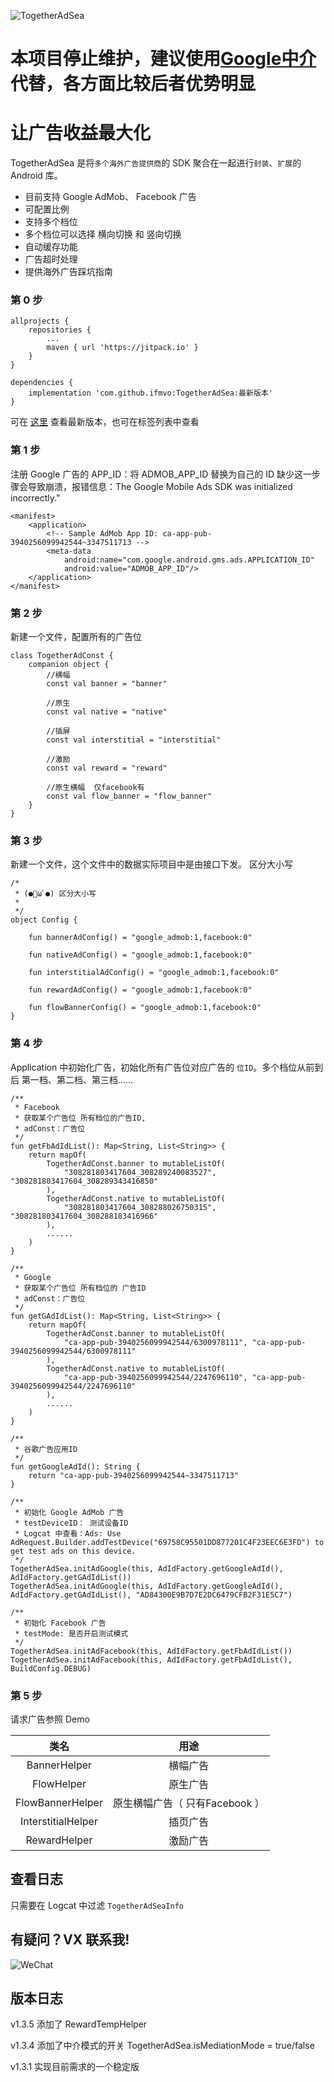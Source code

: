 ![TogetherAdSea](app/src/main/res/mipmap-xxhdpi/ic_logo.png)

# 本项目停止维护，建议使用[Google中介](https://developers.google.com/admob/android/mediate?hl=zh_cn)代替，各方面比较后者优势明显

# 让广告收益最大化

TogetherAdSea 是将``多个海外广告提供商``的 SDK 聚合在一起进行``封装``、``扩展``的 Android 库。 

- 目前支持 Google AdMob、 Facebook 广告
- 可配置比例
- 支持多个档位
- 多个档位可以选择 横向切换 和 竖向切换
- 自动缓存功能
- 广告超时处理
- 提供海外广告踩坑指南

### 第 0 步
```
allprojects {
    repositories {
        ...
        maven { url 'https://jitpack.io' }
    }
}
```
```
dependencies {
    implementation 'com.github.ifmvo:TogetherAdSea:最新版本'
}
```
可在 [这里](https://jitpack.io/#ifmvo/TogetherAdSea) 查看最新版本，也可在标签列表中查看

### 第 1 步
注册 Google 广告的 APP_ID：将 ADMOB_APP_ID 替换为自己的 ID
缺少这一步骤会导致崩溃，报错信息：The Google Mobile Ads SDK was initialized incorrectly."
```
<manifest>
    <application>
        <!-- Sample AdMob App ID: ca-app-pub-3940256099942544~3347511713 -->
        <meta-data
            android:name="com.google.android.gms.ads.APPLICATION_ID"
            android:value="ADMOB_APP_ID"/>
    </application>
</manifest>
```

### 第 2 步
新建一个文件，配置所有的广告位
```
class TogetherAdConst {
    companion object {
        //横幅
        const val banner = "banner"

        //原生
        const val native = "native"

        //插屏
        const val interstitial = "interstitial"

        //激励
        const val reward = "reward"

        //原生横幅  仅facebook有
        const val flow_banner = "flow_banner"
    }
}
```

### 第 3 步
新建一个文件，这个文件中的数据实际项目中是由接口下发。
区分大小写
```
/*
 * (●ﾟωﾟ●) 区分大小写
 *
 */
object Config {

    fun bannerAdConfig() = "google_admob:1,facebook:0"

    fun nativeAdConfig() = "google_admob:1,facebook:0"

    fun interstitialAdConfig() = "google_admob:1,facebook:0"

    fun rewardAdConfig() = "google_admob:1,facebook:0"

    fun flowBannerConfig() = "google_admob:1,facebook:0"
}
```
### 第 4 步
Application 中初始化广告，初始化所有广告位对应广告的 ``位ID``。多个档位从前到后 第一档、第二档、第三档......
```
/**
 * Facebook
 * 获取某个广告位 所有档位的广告ID,
 * adConst：广告位
 */
fun getFbAdIdList(): Map<String, List<String>> {
    return mapOf(
        TogetherAdConst.banner to mutableListOf(
            "308281803417604_308289240083527", "308281803417604_308289343416850"
        ),
        TogetherAdConst.native to mutableListOf(
            "308281803417604_308288026750315", "308281803417604_308288183416966"
        ),
        ......
    )
}

/**
 * Google
 * 获取某个广告位 所有档位的 广告ID
 * adConst：广告位
 */
fun getGAdIdList(): Map<String, List<String>> {
    return mapOf(
        TogetherAdConst.banner to mutableListOf(
            "ca-app-pub-3940256099942544/6300978111", "ca-app-pub-3940256099942544/6300978111"
        ),
        TogetherAdConst.native to mutableListOf(
            "ca-app-pub-3940256099942544/2247696110", "ca-app-pub-3940256099942544/2247696110"
        ),
        ......
    )
}

/**
 * 谷歌广告应用ID
 */
fun getGoogleAdId(): String {
    return "ca-app-pub-3940256099942544~3347511713"
}

/**
 * 初始化 Google AdMob 广告
 * testDeviceID： 测试设备ID 
 * Logcat 中查看：Ads: Use AdRequest.Builder.addTestDevice("69758C95501DD877201C4F23EEC6E3FD") to get test ads on this device.
 */
TogetherAdSea.initAdGoogle(this, AdIdFactory.getGoogleAdId(), AdIdFactory.getGAdIdList())
TogetherAdSea.initAdGoogle(this, AdIdFactory.getGoogleAdId(), AdIdFactory.getGAdIdList(), "AD84300E9B7D7E2DC6479CFB2F31E5C7")

/**
 * 初始化 Facebook 广告
 * testMode: 是否开启测试模式
 */
TogetherAdSea.initAdFacebook(this, AdIdFactory.getFbAdIdList())
TogetherAdSea.initAdFacebook(this, AdIdFactory.getFbAdIdList(), BuildConfig.DEBUG)

```

### 第 5 步
请求广告参照 Demo  

|类名|用途|
|:-----------:| :-------------:|
| BannerHelper | 横幅广告  |
| FlowHelper | 原生广告 |
| FlowBannerHelper | 原生横幅广告（ 只有Facebook ）  |
| InterstitialHelper | 插页广告  |
| RewardHelper | 激励广告  |

## 查看日志
只需要在 Logcat 中过滤 ``TogetherAdSeaInfo``


## 有疑问？VX 联系我!
![WeChat](img/Wechat.jpeg)


## 版本日志
v1.3.5
添加了 RewardTempHelper

v1.3.4
添加了中介模式的开关 TogetherAdSea.isMediationMode = true/false

v1.3.1
实现目前需求的一个稳定版


 
